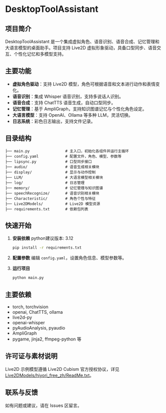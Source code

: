 # DesktopToolAssistant

## 项目简介
DesktopToolAssistant 是一个集成虚拟角色、语音识别、语音合成、记忆管理和大语言模型的桌面助手。项目支持 Live2D 虚拟形象驱动，具备口型同步、语音交互、个性化记忆和多模型支持。

## 主要功能
- **虚拟角色驱动**：支持 Live2D 模型，角色可根据语音和文本进行动作和表情变化。
- **语音识别**：集成 Whisper 语音识别，支持多说话人识别。
- **语音合成**：支持 ChatTTS 语音生成，自动口型同步。
- **记忆管理**：基于 AmpliGraph，支持知识图谱记忆与个性化角色设定。
- **大语言模型**：支持 OpenAI、Ollama 等多种 LLM，灵活切换。
- **日志系统**：彩色日志输出，支持文件记录。

## 目录结构
```
├── main.py                # 主入口，初始化各组件并运行主循环
├── config.yaml            # 配置文件，角色、模型、参数等
├── lipsync.py             # 口型同步接口
├── audio/                 # 语音生成相关模块
├── display/               # 显示与动作控制
├── LLM/                   # 大语言模型相关模块
├── log/                   # 日志管理
├── memory/                # 记忆管理与知识图谱
├── speechRecognize/       # 语音识别相关模块
├── Characteristic/        # 角色个性与特征
├── Live2DModels/          # Live2D 模型资源
├── requirements.txt       # 依赖包列表
```

## 快速开始

1. **安装依赖**
   python建议版本: 3.12
   ```cmd
   pip install -r requirements.txt
   ```

2. **配置参数**
   编辑 `config.yaml`，设置角色信息、模型参数等。

3. **运行项目**
   ```cmd
   python main.py
   ```

## 主要依赖
- torch, torchvision
- openai, ChatTTS, ollama
- live2d-py
- openai-whisper
- pyAudioAnalysis, pyaudio
- AmpliGraph
- pygame, jinja2, ffmpeg-python 等

## 许可证与素材说明
Live2D 示例模型遵循 Live2D Cubism 官方授权协议，详见 [Live2DModels/hiyori_free_zh/ReadMe.txt](Live2DModels/hiyori_free_zh/ReadMe.txt)。

## 联系与反馈
如有问题或建议，请在 Issues 区留言。